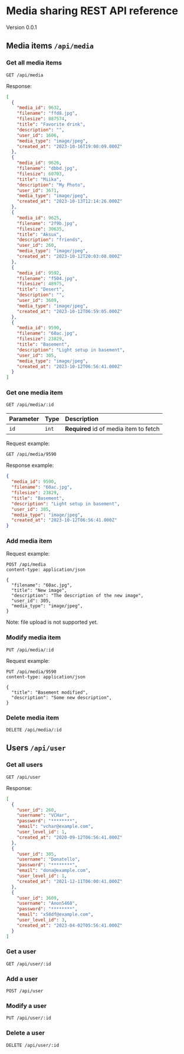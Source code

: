 # Media sharing REST API reference

Version 0.0.1

## Media items `/api/media`

### Get all media items

```http
GET /api/media
```

Response:

```json
[
  {
    "media_id": 9632,
    "filename": "ffd8.jpg",
    "filesize": 887574,
    "title": "Favorite drink",
    "description": "",
    "user_id": 1606,
    "media_type": "image/jpeg",
    "created_at": "2023-10-16T19:00:09.000Z"
  },
  {
    "media_id": 9626,
    "filename": "dbbd.jpg",
    "filesize": 60703,
    "title": "Miika",
    "description": "My Photo",
    "user_id": 3671,
    "media_type": "image/jpeg",
    "created_at": "2023-10-13T12:14:26.000Z"
  },
  {
    "media_id": 9625,
    "filename": "2f9b.jpg",
    "filesize": 30635,
    "title": "Aksux",
    "description": "friends",
    "user_id": 260,
    "media_type": "image/jpeg",
    "created_at": "2023-10-12T20:03:08.000Z"
  },
  {
    "media_id": 9592,
    "filename": "f504.jpg",
    "filesize": 48975,
    "title": "Desert",
    "description": "",
    "user_id": 3609,
    "media_type": "image/jpeg",
    "created_at": "2023-10-12T06:59:05.000Z"
  },
  {
    "media_id": 9590,
    "filename": "60ac.jpg",
    "filesize": 23829,
    "title": "Basement",
    "description": "Light setup in basement",
    "user_id": 305,
    "media_type": "image/jpeg",
    "created_at": "2023-10-12T06:56:41.000Z"
  }
]
```

### Get one media item

```http
GET /api/media/:id
```

| Parameter | Type     | Description                       |
| :-------- | :------- | :-------------------------------- |
| `id`      | `int` | **Required** id of media item to fetch |

Request example:

```http
GET /api/media/9590
```

Response example:

```json
{
  "media_id": 9590,
  "filename": "60ac.jpg",
  "filesize": 23829,
  "title": "Basement",
  "description": "Light setup in basement",
  "user_id": 305,
  "media_type": "image/jpeg",
  "created_at": "2023-10-12T06:56:41.000Z"
}
```

### Add media item

Request example:

```http
POST /api/media
content-type: application/json

{
  "filename": "60ac.jpg",
  "title": "New image",
  "description": "The description of the new image",
  "user_id": 305,
  "media_type": "image/jpeg",
}
```

Note: file upload is not supported yet.

### Modify media item

```http
PUT /api/media/:id
```

Request example:

```http
PUT /api/media/9590
content-type: application/json

{
  "title": "Basement modified",
  "description": "Some new description",
}
```

### Delete media item

```http
DELETE /api/media/:id
```

## Users `/api/user`

### Get all users

```http
GET /api/user
```

Response:

```json
[
  {
    "user_id": 260,
    "username": "VCHar",
    "password": "********",
    "email": "vchar@example.com",
    "user_level_id": 1,
    "created_at": "2020-09-12T06:56:41.000Z"
  },
  {
    "user_id": 305,
    "username": "Donatello",
    "password": "********",
    "email": "dona@example.com",
    "user_level_id": 1,
    "created_at": "2021-12-11T06:00:41.000Z"
  },
  {
    "user_id": 3609,
    "username": "Anon5468",
    "password": "********",
    "email": "x58df@example.com",
    "user_level_id": 3,
    "created_at": "2023-04-02T05:56:41.000Z"
  }
]
```

### Get a user

```http
GET /api/user/:id
```

### Add a user

```http
POST /api/user
```

### Modify a user

```http
PUT /api/user/:id
```

### Delete a user

```http
DELETE /api/user/:id
```